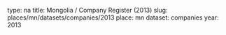 type: na
title: Mongolia / Company Register (2013)
slug: places/mn/datasets/companies/2013
place: mn
dataset: companies
year: 2013
